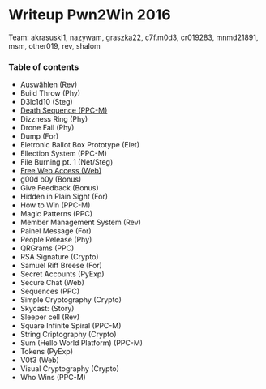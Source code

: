 # Writeup Pwn2Win 2016

Team: akrasuski1, nazywam, graszka22, c7f.m0d3, cr019283, mnmd21891, msm, other019, rev, shalom

### Table of contents
* Auswählen (Rev)
* Build Throw (Phy)
* D3lc1d10 (Steg)
* [Death Sequence (PPC-M)](death_sequence)
* Dizzness Ring (Phy)
* Drone Fail (Phy)
* Dump (For)
* Eletronic Ballot Box Prototype (Elet)
* Ellection System (PPC-M)
* File Burning pt. 1 (Net/Steg)
* [Free Web Access (Web)](free_web_access)
* g00d b0y (Bonus)
* Give Feedback (Bonus)
* Hidden in Plain Sight (For)
* How to Win (PPC-M)
* Magic Patterns (PPC)
* Member Management System (Rev)
* Painel Message (For)
* People Release (Phy)
* QRGrams (PPC)
* RSA Signature (Crypto)
* Samuel Riff Breese (For)
* Secret Accounts (PyExp)
* Secure Chat (Web)
* Sequences (PPC)
* Simple Cryptography (Crypto)
* Skycast:  (Story)
* Sleeper cell (Rev)
* Square Infinite Spiral (PPC-M)
* String Criptography (Crypto)
* Sum (Hello World Platform) (PPC-M)
* Tokens (PyExp)
* V0t3 (Web)
* Visual Cryptography (Crypto)
* Who Wins (PPC-M)